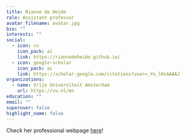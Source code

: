```yaml
---
title: Rianne de Heide
role: Assistant professor
avatar_filename: avatar.jpg
bio: ""
interests: ""
social:
  - icon: cv
    icon_pack: ai
    link: https://riannedeheide.github.io/
  - icon: google-scholar
    icon_pack: ai
    link: https://scholar.google.com/citations?user=_Yo_lHcAAAAJ
organizations:
  - name: Vrije Universiteit Amsterdam
    url: https://vu.nl/en
education: ""
email: ""
superuser: false
highlight_name: false
---
```

Check her professional webpage [here](https://riannedeheide.github.io/)!